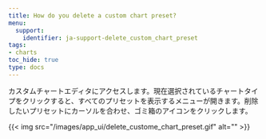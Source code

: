 ```yaml
---
title: How do you delete a custom chart preset?
menu:
  support:
    identifier: ja-support-delete_custom_chart_preset
tags:
- charts
toc_hide: true
type: docs
---
```


カスタムチャートエディタにアクセスします。現在選択されているチャートタイプをクリックすると、すべてのプリセットを表示するメニューが開きます。削除したいプリセットにカーソルを合わせ、ゴミ箱のアイコンをクリックします。

{{< img src="/images/app_ui/delete_custome_chart_preset.gif" alt="" >}}